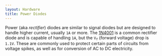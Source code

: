 ```yaml
---
layout: Hardware
title: Power Diodes
---
```


Power (aka _rectifier_) diodes are similar to signal diodes but are designed to handle higher current, usually `1A` or more. The [1N4001](https://octopart.com/search?q=1N4001) is a common rectifier diode and is capable of handling `1A`, but the `V`<sub>`f`</sub> (forward voltage) drop is `1.1V`. These are commonly used to protect certain parts of circuits from voltage spikes, as well as for conversion of AC to DC electricity.